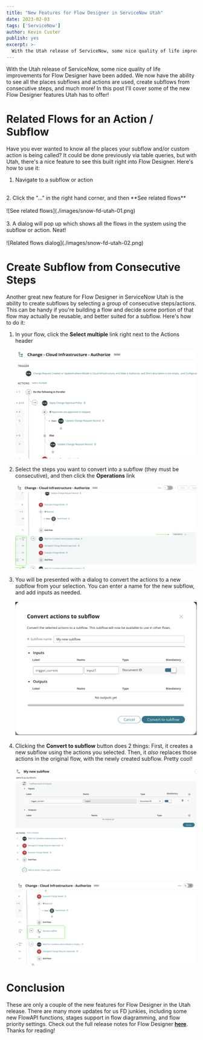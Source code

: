 ```yaml
---
title: "New Features for Flow Designer in ServiceNow Utah"
date: 2023-02-03
tags: ['ServiceNow']
author: Kevin Custer
publish: yes
excerpt: >-
  With the Utah release of ServiceNow, some nice quality of life improvements for Flow Designer have been added. We now have the ability to see all the places subflows and actions are used, create subflows from consecutive steps, and much more! In this post I'll cover some of the new Flow Designer features Utah has to offer!
---
```


With the Utah release of ServiceNow, some nice quality of life improvements for Flow Designer have been added. We now have the ability to see all the places subflows and actions are used, create subflows from consecutive steps, and much more! In this post I'll cover some of the new Flow Designer features Utah has to offer!

# Related Flows for an Action / Subflow

Have you ever wanted to know all the places your subflow and/or custom action is being called? It could be done previously via table queries, but with Utah, there's a nice feature to see this built right into Flow Designer. Here's how to use it:

1. Navigate to a subflow or action
<br>
2. Click the "..." in the right hand corner, and then **See related flows**<br><br>
![See related flows](./images/snow-fd-utah-01.png)
<br><br>
3. A dialog will pop up which shows all the flows in the system using the subflow or action. Neat!<br><br>
![Related flows dialog](./images/snow-fd-utah-02.png)

# Create Subflow from Consecutive Steps

Another great new feature for Flow Designer in ServiceNow Utah is the ability to create subflows by selecting a group of consecutive steps/actions. This can be handy if you're building a flow and decide some portion of that flow may actually be reusable, and better suited for a subflow. Here's how to do it:

1. In your flow, click the **Select multiple** link right next to the Actions header<br><br>
![Select multiple](./images/snow-fd-utah-03.png)
<br><br>
2. Select the steps you want to convert into a subflow (they must be consecutive), and then click the **Operations** link<br><br>
![Select steps](./images/snow-fd-utah-04.png)
<br><br>
3. You will be presented with a dialog to convert the actions to a new subflow from your selection. You can enter a name for the new subflow, and add inputs as needed.<br><br>
![Create subflow](./images/snow-fd-utah-05.png)
<br><br>
4. Clicking the **Convert to subflow** button does 2 things: First, it creates a new subflow using the actions you selected. Then, it *also* replaces those actions in the original flow, with the newly created subflow. Pretty cool!<br><br>
![New subflow](./images/snow-fd-utah-06.png)
<br><br>
![Updated flow](./images/snow-fd-utah-07.png)

# Conclusion

These are only a couple of the new features for Flow Designer in the Utah release. There are many more updates for us FD junkies, including some new FlowAPI functions, stages support in flow diagramming, and flow priority settings.  Check out the full release notes for Flow Designer **[here](https://docs.servicenow.com/bundle/utah-tokyo-df3/page/release-notes/rn-combined/utah-tokyo/utah-tokyo-flowdesigner-release-notes.html)**. Thanks for reading!

